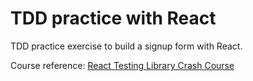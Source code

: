 # TDD practice with React

TDD practice exercise to build a signup form with React.

Course reference: [React Testing Library Crash Course](https://www.youtube.com/watch?v=04BBgg8zgWo&ab_channel=JackHerrington)
